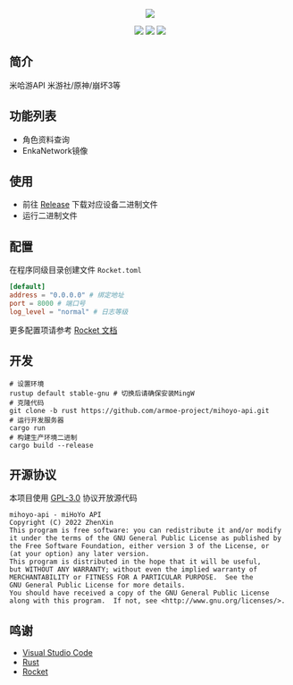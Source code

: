<div align="center">

![][banner]

![][rust]
![][rocket]
![][license]

</div>

## 简介

米哈游API 米游社/原神/崩坏3等

## 功能列表

* 角色资料查询
* EnkaNetwork镜像


## 使用

* 前往 [Release](release) 下载对应设备二进制文件
* 运行二进制文件
  
## 配置

在程序同级目录创建文件 `Rocket.toml`

```toml
[default]
address = "0.0.0.0" # 绑定地址
port = 8000 # 端口号
log_level = "normal" # 日志等级
```

更多配置项请参考 [Rocket 文档](https://rocket.rs/v0.5-rc/guide/configuration)

## 开发

```shell
# 设置环境
rustup default stable-gnu # 切换后请确保安装MingW
# 克隆代码
git clone -b rust https://github.com/armoe-project/mihoyo-api.git
# 运行开发服务器
cargo run
# 构建生产环境二进制
cargo build --release
```

## 开源协议

本项目使用 [GPL-3.0](LICENSE) 协议开放源代码

```text
mihoyo-api - miHoYo API
Copyright (C) 2022 ZhenXin
This program is free software: you can redistribute it and/or modify
it under the terms of the GNU General Public License as published by
the Free Software Foundation, either version 3 of the License, or
(at your option) any later version.
This program is distributed in the hope that it will be useful,
but WITHOUT ANY WARRANTY; without even the implied warranty of
MERCHANTABILITY or FITNESS FOR A PARTICULAR PURPOSE.  See the
GNU General Public License for more details.
You should have received a copy of the GNU General Public License
along with this program.  If not, see <http://www.gnu.org/licenses/>.
```

## 鸣谢

* [Visual Studio Code](https://code.visualstudio.com/)
* [Rust](https://www.rust-lang.org/zh-CN/)
* [Rocket](https://rocket.rs/)

[banner]: https://socialify.git.ci/armoe-project/mihoyo-api/image?forks=1&issues=1&language=1&name=1&owner=1&pulls=1&stargazers=1&theme=Light

[rust]: https://img.shields.io/badge/rust-1.64.0--2021-blue?style=for-the-badge

[rocket]: https://img.shields.io/badge/rocket-0.5.0--rc.2-blue?style=for-the-badge

[license]: https://img.shields.io/github/license/RealHeart/ZMusic?style=for-the-badge
